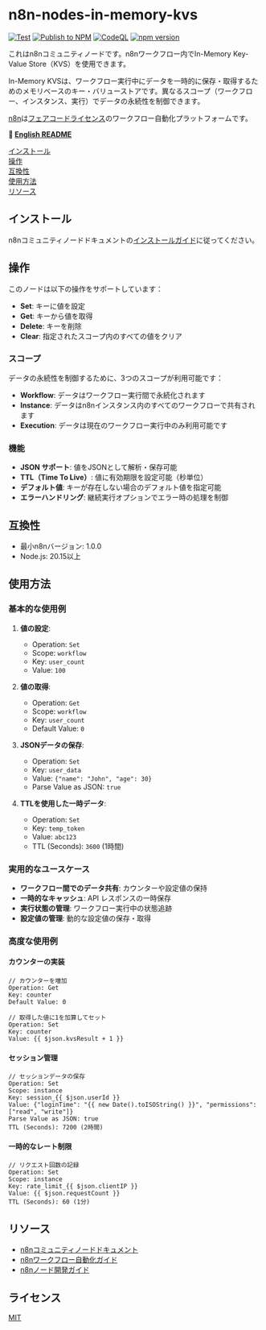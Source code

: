 # n8n-nodes-in-memory-kvs

[![Test](https://github.com/oppai/n8n-nodes-in-memory-kvs/actions/workflows/test.yml/badge.svg)](https://github.com/oppai/n8n-nodes-in-memory-kvs/actions/workflows/test.yml)
[![Publish to NPM](https://github.com/oppai/n8n-nodes-in-memory-kvs/actions/workflows/publish.yml/badge.svg)](https://github.com/oppai/n8n-nodes-in-memory-kvs/actions/workflows/publish.yml)
[![CodeQL](https://github.com/oppai/n8n-nodes-in-memory-kvs/actions/workflows/codeql.yml/badge.svg)](https://github.com/oppai/n8n-nodes-in-memory-kvs/actions/workflows/codeql.yml)
[![npm version](https://badge.fury.io/js/n8n-nodes-in-memory-kvs.svg)](https://badge.fury.io/js/n8n-nodes-in-memory-kvs)

これはn8nコミュニティノードです。n8nワークフロー内でIn-Memory Key-Value Store（KVS）を使用できます。

In-Memory KVSは、ワークフロー実行中にデータを一時的に保存・取得するためのメモリベースのキー・バリューストアです。異なるスコープ（ワークフロー、インスタンス、実行）でデータの永続性を制御できます。

[n8n](https://n8n.io/)は[フェアコードライセンス](https://docs.n8n.io/reference/license/)のワークフロー自動化プラットフォームです。

**📖 [English README](README.md)**

[インストール](#インストール)  
[操作](#操作)  
[互換性](#互換性)  
[使用方法](#使用方法)  
[リソース](#リソース)  

## インストール

n8nコミュニティノードドキュメントの[インストールガイド](https://docs.n8n.io/integrations/community-nodes/installation/)に従ってください。

## 操作

このノードは以下の操作をサポートしています：

- **Set**: キーに値を設定
- **Get**: キーから値を取得
- **Delete**: キーを削除
- **Clear**: 指定されたスコープ内のすべての値をクリア

### スコープ

データの永続性を制御するために、3つのスコープが利用可能です：

- **Workflow**: データはワークフロー実行間で永続化されます
- **Instance**: データはn8nインスタンス内のすべてのワークフローで共有されます
- **Execution**: データは現在のワークフロー実行中のみ利用可能です

### 機能

- **JSON サポート**: 値をJSONとして解析・保存可能
- **TTL（Time To Live）**: 値に有効期限を設定可能（秒単位）
- **デフォルト値**: キーが存在しない場合のデフォルト値を指定可能
- **エラーハンドリング**: 継続実行オプションでエラー時の処理を制御

## 互換性

- 最小n8nバージョン: 1.0.0
- Node.js: 20.15以上

## 使用方法

### 基本的な使用例

1. **値の設定**:
   - Operation: `Set`
   - Scope: `workflow`
   - Key: `user_count`
   - Value: `100`

2. **値の取得**:
   - Operation: `Get`
   - Scope: `workflow`
   - Key: `user_count`
   - Default Value: `0`

3. **JSONデータの保存**:
   - Operation: `Set`
   - Key: `user_data`
   - Value: `{"name": "John", "age": 30}`
   - Parse Value as JSON: `true`

4. **TTLを使用した一時データ**:
   - Operation: `Set`
   - Key: `temp_token`
   - Value: `abc123`
   - TTL (Seconds): `3600` (1時間)

### 実用的なユースケース

- **ワークフロー間でのデータ共有**: カウンターや設定値の保持
- **一時的なキャッシュ**: API レスポンスの一時保存
- **実行状態の管理**: ワークフロー実行中の状態追跡
- **設定値の管理**: 動的な設定値の保存・取得

### 高度な使用例

#### カウンターの実装
```
// カウンターを増加
Operation: Get
Key: counter
Default Value: 0

// 取得した値に1を加算してセット
Operation: Set
Key: counter
Value: {{ $json.kvsResult + 1 }}
```

#### セッション管理
```
// セッションデータの保存
Operation: Set
Scope: instance
Key: session_{{ $json.userId }}
Value: {"loginTime": "{{ new Date().toISOString() }}", "permissions": ["read", "write"]}
Parse Value as JSON: true
TTL (Seconds): 7200 (2時間)
```

#### 一時的なレート制限
```
// リクエスト回数の記録
Operation: Set
Scope: instance
Key: rate_limit_{{ $json.clientIP }}
Value: {{ $json.requestCount }}
TTL (Seconds): 60 (1分)
```

## リソース

- [n8nコミュニティノードドキュメント](https://docs.n8n.io/integrations/#community-nodes)
- [n8nワークフロー自動化ガイド](https://docs.n8n.io/)
- [n8nノード開発ガイド](https://docs.n8n.io/integrations/creating-nodes/)

## ライセンス

[MIT](https://github.com/n8n-io/n8n-nodes-starter/blob/master/LICENSE.md) 
